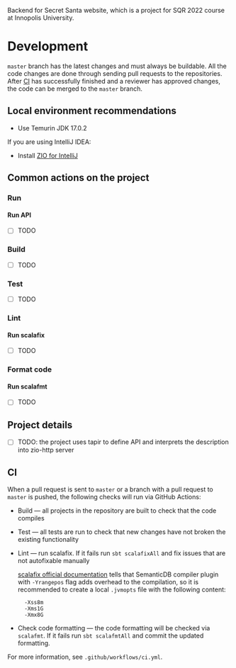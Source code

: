 Backend for Secret Santa website, which is a project for SQR 2022 course at Innopolis University.

# Development

`master` branch has the latest changes and must always be buildable. All the code changes are done through sending pull requests to the repositories. After [CI](#ci) has successfully finished and a reviewer has approved changes, the code can be merged to the `master` branch.

## Local environment recommendations

- Use Temurin JDK 17.0.2

If you are using IntelliJ IDEA:
- Install [ZIO for IntelliJ](https://plugins.jetbrains.com/plugin/13820-zio-for-intellij)

## Common actions on the project

### Run

#### Run API

- [ ] TODO

### Build

- [ ] TODO

### Test

- [ ] TODO

### Lint

#### Run scalafix

- [ ] TODO

### Format code

#### Run scalafmt

- [ ] TODO

## Project details

- [ ] TODO: the project uses tapir to define API and interprets the description into zio-http server

## CI

When a pull request is sent to `master` or a branch with a pull request to `master` is pushed, the following checks will run via GitHub Actions:

- Build — all projects in the repository are built to check that the code compiles
- Test — all tests are run to check that new changes have not broken the existing functionality
- Lint — run scalafix. If it fails run `sbt scalafixAll` and fix issues that are not autofixable manually

  [scalafix official documentation](https://scalacenter.github.io/scalafix/docs/users/installation.html#sbt) tells that SemanticDB compiler plugin with `-Yrangepos` flag adds overhead to the compilation, so it is recommended to create a local `.jvmopts` file with the following content:
  ```
    -Xss8m
    -Xms1G
    -Xmx8G
  ```
- Check code formatting — the code formatting will be checked via `scalafmt`. If it fails run `sbt scalafmtAll` and commit the updated formatting.

For more information, see `.github/workflows/ci.yml`.

